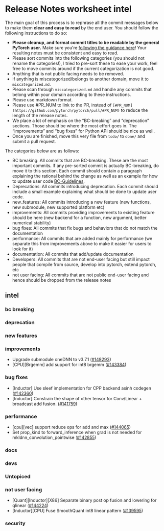 
# Release Notes worksheet intel

The main goal of this process is to rephrase all the commit messages below to make them **clear and easy to read** by the end user. You should follow the following instructions to do so:

* **Please cleanup, and format commit titles to be readable by the general PyTorch user.** Make sure you're [following the guidance here](https://docs.google.com/document/d/14OmgGBr1w6gl1VO47GGGdwrIaUNr92DFhQbY_NEk8mQ/edit)! Your resulting notes must be consistent and easy to read.
* Please sort commits into the following categories (you should not rename the categories!), I tried to pre-sort these to ease your work, feel free to move commits around if the current categorization is not good.
* Anything that is not public facing needs to be removed.
* If anything is miscategorized/belongs to another domain, move it to `miscategorized.md`.
* Please scan through `miscategorized.md` and handle any commits that belong within your domain according to these instructions.
* Please use markdown format.
* Please use #PR_NUM to link to the PR, instead of `[#PR_NUM](https://github.com/pytorch/pytorch/pull/#PR_NUM)` to reduce the length of the release notes.
* We place a lot of emphasis on the “BC-breaking” and “deprecation” sections. Those should be where the most effort goes in. The “improvements” and “bug fixes” for Python API should be nice as well.
* Once you are finished, move this very file from `todo/` to `done/` and submit a pull request.

The categories below are as follows:

* BC breaking: All commits that are BC-breaking. These are the most important commits. If any pre-sorted commit is actually BC-breaking, do move it to this section. Each commit should contain a paragraph explaining the rational behind the change as well as an example for how to update user code [BC-Guidelines](https://docs.google.com/document/d/14OmgGBr1w6gl1VO47GGGdwrIaUNr92DFhQbY_NEk8mQ/edit#heading=h.a9htwgvvec1m).
* Deprecations: All commits introducing deprecation. Each commit should include a small example explaining what should be done to update user code.
* new_features: All commits introducing a new feature (new functions, new submodule, new supported platform etc)
* improvements: All commits providing improvements to existing feature should be here (new backend for a function, new argument, better numerical stability)
* bug fixes: All commits that fix bugs and behaviors that do not match the documentation
* performance: All commits that are added mainly for performance (we separate this from improvements above to make it easier for users to look for it)
* documentation: All commits that add/update documentation
* Developers: All commits that are not end-user facing but still impact people that compile from source, develop into pytorch, extend pytorch, etc
* not user facing: All commits that are not public end-user facing and hence should be dropped from the release notes

## intel
### bc breaking
### deprecation
### new features
### improvements
- Upgrade submodule oneDNN to v3.7.1 ([#148293](https://github.com/pytorch/pytorch/pull/148293))
- [CPU][Brgemm] add support for int8 brgemm ([#143384](https://github.com/pytorch/pytorch/pull/143384))
### bug fixes
- [Inductor] Use sleef implementation for CPP backend asinh codegen ([#142360](https://github.com/pytorch/pytorch/pull/142360))
- [Inductor] Constrain the shape of other tensor for Conv/Linear + broadcast add fusion. ([#141759](https://github.com/pytorch/pytorch/pull/141759))
### performance
- [cpu][vec] support reduce ops for add and max ([#144065](https://github.com/pytorch/pytorch/pull/144065))
- Set prop_kind to forward_inference when grad is not needed for mkldnn_convolution_pointwise ([#142855](https://github.com/pytorch/pytorch/pull/142855))
### docs
### devs
### Untopiced
### not user facing
- [Quant][Inductor][X86] Separate binary post op fusion and lowering for qlinear ([#144224](https://github.com/pytorch/pytorch/pull/144224))
- [Inductor][CPU] Fuse SmoothQuant int8 linear pattern ([#139595](https://github.com/pytorch/pytorch/pull/139595))
### security
